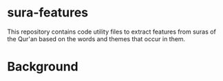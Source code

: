 # sura-features

This repository contains code utility files to extract features from suras of the Qur'an based on the words and themes that occur in them.

# Background
